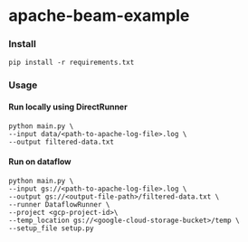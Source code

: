 # apache-beam-example
### Install
```
pip install -r requirements.txt
```

### Usage
#### Run locally using DirectRunner
```
python main.py \
--input data/<path-to-apache-log-file>.log \
--output filtered-data.txt
```

#### Run on dataflow
```
python main.py \
--input gs://<path-to-apache-log-file>.log \
--output gs://<output-file-path>/filtered-data.txt \
--runner DataflowRunner \
--project <gcp-project-id>\
--temp_location gs://<google-cloud-storage-bucket>/temp \
--setup_file setup.py
```